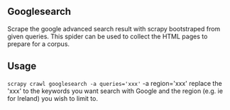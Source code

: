## Googlesearch
Scrape the google advanced search result with scrapy bootstraped from given queries. This spider can be used to collect the
HTML pages to prepare for a corpus.

## Usage
`scrapy crawl googlesearch -a queries='xxx'` -a region='xxx' replace the 'xxx' to the keywords you want search with Google
and the region (e.g. ie for Ireland) you wish to limit to.